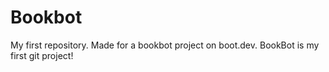 # Bookbot
My first repository. Made for a bookbot project on boot.dev.
BookBot is my first git project!
